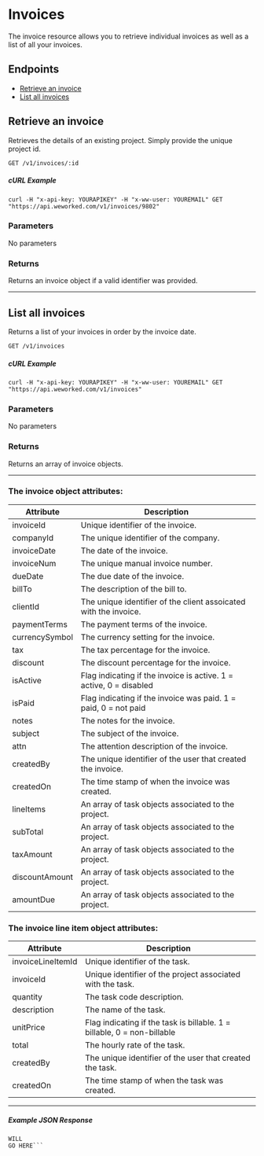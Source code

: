 
# Invoices
The invoice resource allows you to retrieve individual invoices as well as a list of all your invoices.

## Endpoints
* [Retrieve an invoice](#retrieve-an-invoice)
* [List all invoices](#list-all-invoices)

## Retrieve an invoice
Retrieves the details of an existing project. Simply provide the unique project id.

`GET /v1/invoices/:id`

##### cURL Example
`curl -H "x-api-key: YOURAPIKEY" -H "x-ww-user: YOUREMAIL" GET "https://api.weworked.com/v1/invoices/9802"`

### Parameters
No parameters

### Returns
Returns an invoice object if a valid identifier was provided. 

-------------

## List all invoices
Returns a list of your invoices in order by the invoice date.

`GET /v1/invoices`

##### cURL Example
`curl -H "x-api-key: YOURAPIKEY" -H "x-ww-user: YOUREMAIL" GET "https://api.weworked.com/v1/invoices"`

### Parameters
No parameters

### Returns
Returns an array of invoice objects.

-------------

### The invoice object attributes:

| Attribute  | Description   |
| ---------- | ------------- |
| invoiceId   | Unique identifier of the invoice.  |
| companyId       | The unique identifier of the company.  |
| invoiceDate    | The date of the invoice. |
| invoiceNum       | The unique manual invoice number.  |
| dueDate      | The due date of the invoice.  |
| billTo        | The description of the bill to.  |
| clientId    | The unique identifier of the client assoicated with the invoice. |
| paymentTerms   | The payment terms of the invoice.  |
| currencySymbol  | The currency setting for the invoice.  |
| tax    | The tax percentage for the invoice. |
| discount    | The discount percentage for the invoice.  |
| isActive    | Flag indicating if the invoice is active. 1 = active, 0 = disabled  |
| isPaid    | Flag indicating if the invoice was paid. 1 = paid, 0 = not paid   |
| notes    | The notes for the invoice. |
| subject    | The subject of the invoice. |
| attn    | The attention description of the invoice. |
| createdBy    | The unique identifier of the user that created the invoice.  |
| createdOn    | The time stamp of when the invoice was created. |
| lineItems    | An array of task objects associated to the project.  |
| subTotal    | An array of task objects associated to the project.  |
| taxAmount    | An array of task objects associated to the project.  |
| discountAmount    | An array of task objects associated to the project.  |
| amountDue    | An array of task objects associated to the project.  |

### The invoice line item object attributes:

| Attribute  | Description   |
| ---------- | ------------- |
| invoiceLineItemId   | Unique identifier of the task.  |
| invoiceId       | Unique identifier of the project associated with the task.  |
| quantity    | The task code description. |
| description       | The name of the task.  |
| unitPrice      | Flag indicating if the task is billable. 1 = billable, 0 = non-billable  |
| total      | The hourly rate of the task.  |
| createdBy      | The unique identifier of the user that created the task.  |
| createdOn      | The time stamp of when the task was created.  |

-------------

##### Example JSON Response
```SAMPLE RESPONSE
WILL
GO HERE```




